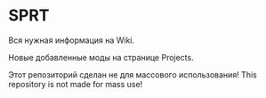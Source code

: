 # SPRT

Вся нужная информация на Wiki.

Новые добавленные моды на странице Projects.

Этот репозиторий сделан не для массового использования!   This repository is not made for mass use!
